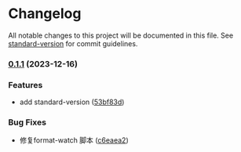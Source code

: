 # Changelog

All notable changes to this project will be documented in this file. See [standard-version](https://github.com/conventional-changelog/standard-version) for commit guidelines.

### [0.1.1](https://codeup.aliyun.com/62e4f05c37e2c6c98549c63c/Public/Template/Pnpm/compare/v0.1.0...v0.1.1) (2023-12-16)


### Features

* add standard-version ([53bf83d](https://codeup.aliyun.com/62e4f05c37e2c6c98549c63c/Public/Template/Pnpm/commit/53bf83d8949f4776cd18be672c47a57cb86cf5ad))


### Bug Fixes

* 修复format-watch 脚本 ([c6eaea2](https://codeup.aliyun.com/62e4f05c37e2c6c98549c63c/Public/Template/Pnpm/commit/c6eaea2adf58ad4dd28533a2621565e5c025ed31))
